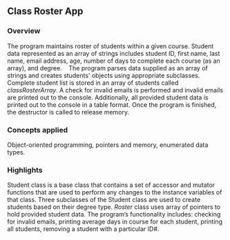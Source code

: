 ## Class Roster App
### Overview

The program maintains roster of students within a given course. Student data represented as an array of strings includes student ID, first name, last name, email address, age, number of days to complete each course (as an array), and degree. 
&nbsp;&nbsp;&nbsp;The program parses data supplied as an array of strings and creates students' objects using appropriate subclasses. Complete student list is stored in an array of students called _classRosterArray_. A check for invalid emails is performed and invalid emails are printed out to the console. Additionally, all provided student data is printed out to the console in a table format. Once the program is finished, the destructor is called to release memory.

### Concepts applied

Object-oriented programming, pointers and memory, enumerated data types.

### Highlights
Student class is a base class that contains a set of accessor and mutator functions that are used to perform any changes to the instance variables of that class. Three subclasses of the Student class are used to create students based on their degree type. _Roster_ class uses array of pointers to hold provided student data. The program’s functionality includes: checking for invalid emails, printing average days in course for each student, printing all students, removing a student with a particular ID#.
